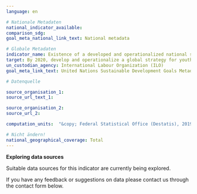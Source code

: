 ```yaml
---
language: en

# Nationale Metadaten
national_indicator_available:
comparison_sdg:
goal_meta_national_link_text: National metadata

# Globale Metadaten
indicator_name: Existence of a developed and operationalized national strategy for youth employment, as a distinct strategy or as part of a national employment strategy
target: By 2020, develop and operationalize a global strategy for youth employment and implement the Global Jobs Pact of the International Labour Organization
un_custodian_agency: International Labour Organization (ILO)
goal_meta_link_text: United Nations Sustainable Development Goals Metadata

# Datenquelle

source_organisation_1:
source_url_text_1:

source_organisation_2:
source_url_2:

computation_units:  "&copy; Federal Statistical Office (Destatis), 2019"

# Nicht ändern!
national_geographical_coverage: Total
---
```

**Exploring data sources**

Suitable data sources for this indicator are currently being explored.

If you have any feedback or suggestions on data please contact us through the contact form below.
